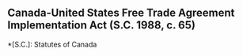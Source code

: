 ## Canada-United States Free Trade Agreement Implementation Act (S.C. 1988, c. 65)
  *[S.C.]: Statutes of Canada
